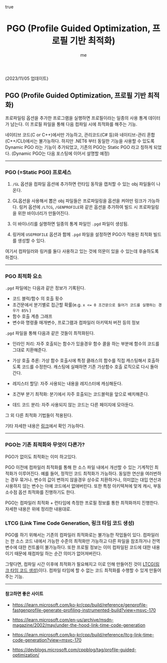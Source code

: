 ﻿---
parent: dotnet
title: "PGO (Profile Guided Optimization, 프로필 기반 최적화)"
author: me
categories: [System]
tags: [system, pgo, ltcg, optimization]
pin: false
math: true
mermaid: true
---

(2023/11/05 업데이트)

## PGO (Profile Guided Optimization, 프로필 기반 최적화)

프로파일링 옵션을 추가한 프로그램을 실행하면 프로필이라는 일종의 사용 통계 데이터가 남는다.
이 프로필 파일을 통해 다음 컴파일 시에 최적화를 해주는 기능.

네이티브 코드(C or C++)에서만 가능하고, 관리코드(C# 등)와 네이티브-관리 혼합(C++/CLI)에서는 불가능하다. 하지만 .NET6 부터 동일한 기능을 사용할 수 있도록 Dynamic PGO 라는 기능이 추가되었고,
기존의 PGO는 Static PGO 라고 칭하게 되었다. (Dynamic PGO는 다음 포스팅에 이어서 설명할 예정)

---

### PGO (=Static PGO) 프로세스

1. `/GL` 옵션을 컴파일 옵션에 추가하면 런타임 동작을 캡처할 수 있는 obj 파일들이 나온다.

2. GL옵션을 사용해서 뽑은 obj 파일들은 프로파일링을 옵션을 켜야만 링크가 가능하다. 링커 옵션에 `/LTCG`, `/GENPROFILE`와 같은 옵션을  추가하여 빌드 시 프로파일링을 위한 바이너리가 만들어진다.

3. 이 바이너리를 실행하면 일종의 통계 파일인 `.pgd` 파일이 생성됨.

4. 링커에 `USEPROFILE` 옵션과 함께 `.pgd` 파일을 설정하면 PGO가 적용된 최적화 빌드를 생성할 수 있다.

여기서 컴파일러와 링커를 둘다 사용하고 있는 것에 의문이 있을 수 있는데 후술하도록 하겠다.

---

### PGO 최적화 요소

`.pgd` 파일에는 다음과 같은 정보가 기록된다.

- 코드 블럭/함수 의 호출 횟수
- 조건문에서 분기별로 접근할 확률(e.g. `x <= 0 조건문으로 들어가 코드를 실행하는 경우가 85%` )
- 함수 호출 계층 그래프
- 변수와 명령줄 매개변수, 프로그램과 컴파일러 아키텍처 버전 등의 정보

`.pgd` 파일을 통해 다음과 같은 것들이 최적화된다.

- 인라인 처리: 자주 호출되는 함수가 있을경우 함수 콜을 하는 부분에 함수의 코드를 그대로 치환해준다.

- 가상 호출 추론: 가상 함수 호출시에 특정 클래스의 함수를 직접 캐스팅해서 호출하도록 코드를 수정한다. 캐스팅에 실패하면 기존 가상함수 호출 로직으로 다시 돌아간다.

- 레지스터 할당: 자주 사용되는 내용을 레지스터에 캐싱해둔다.

- 조건부 분기 최적화: 분기에서 자주 호출되는 코드블럭을 앞으로 배치해준다.

- 데드 코드 분리: 자주 사용되지 않는 코드는 다른 페이지에 모아둔다.

그 외 다른 최적화 기법들이 적용된다.

기타 자세한 내용은 [링크](https://learn.microsoft.com/ko-kr/cpp/build/profile-guided-optimizations?view=msvc-170)에서 확인 가능하다.

---

### PGO는 기존 최적화와 무엇이 다른가?

PGO가 없이도 최적화는 이미 하고있다.

PGO 이전에 컴파일러 최적화를 통해 한 소스 파일 내에서 개선할 수 있는 기계적인 최적화가 이루어진다. 예를 들어, 정적인 코드 최적화가 가능하다. 동일한 연산을 여러번하는 경우 묶거나. 변수의 값이 변하지 않을경우 상수로 치환하거나, 의미없는 대입 연산과 사용하지 않는 변수는 아예 코드에서 없애버린다. 또한 특정 아키텍쳐에 맞게 캐시, 부동 소수점 옵션 최적화를 진행하기도 한다.

PGO는 컴파일러 최적화 + 런타임에 측정한 프로필 정보를 통한 최적화까지 진행한다. 자세한 내용은 위에 정리한 내용대로.

### LTCG (Link Time Code Generation, 링크 타임 코드 생성)

PGO를 하기 위해서는 기존의 컴파일러 최적화로는 불가능한 작업들이 있다. 컴파일러는 한 소스 코드 내에서 가능한 수준의 최적화만 가능하고 다른 파일을 참조하거나 전역 변수에 대한 컨트롤이 불가능하다. 또한 프로필 정보는 이미 컴파일된 코드에 대한 내용이기 때문에 재컴파일 하는 순간 의미가 없어져버린다.

그렇다면, 컴파일 시간 이후에 최적화가 필요해지고 이로 인해 만들어진 것이 [LTCG(링크 타임 코드 생성)](https://learn.microsoft.com/ko-kr/cpp/build/reference/ltcg-link-time-code-generation?view=msvc-170)이다. 컴파일 타임에 할 수 없는 코드 최적화를 수행할 수 있게 만들어주는 기능.



---

#### 참고하면 좋은 사이트

- https://learn.microsoft.com/ko-kr/cpp/build/reference/genprofile-fastgenprofile-generate-profiling-instrumented-build?view=msvc-170

- https://learn.microsoft.com/en-us/archive/msdn-magazine/2002/may/under-the-hood-link-time-code-generation

- https://learn.microsoft.com/ko-kr/cpp/build/reference/ltcg-link-time-code-generation?view=msvc-170

- https://devblogs.microsoft.com/cppblog/tag/profile-guided-optimization/